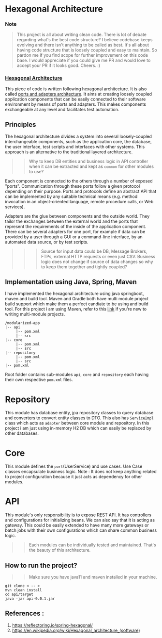
# Hexagonal Architecture

### Note
> This project is all about writing clean code. There is lot of debate regarding what's the best code structure? I believe codebase keeps evolving and there isn't anything to be called as best. It's all about having code structure that is loosely coupled and easy to maintain. So pardon me if you find scope for further improvement on this code base. I would appreciate if you could give me PR and would love to accept your PR if it looks good. Cheers. :)

###  [Hexagonal Architecture](https://en.wikipedia.org/wiki/Hexagonal_architecture_(software))
This piece of code is written following hexagonal architecture. It is also called [ports and adapters architecture](https://en.wikipedia.org/wiki/Hexagonal_architecture_(software)). It aims at creating loosely coupled application components that can be easily connected to their software environment by means of ports and adapters. This makes components exchangeable at any level and facilitates test automation.

## Principles
The hexagonal architecture divides a system into several loosely-coupled interchangeable components, such as the application core, the database, the user interface, test scripts and interfaces with other systems. This approach is an alternative to the traditional layered architecture.

>> Why to keep DB entities and business logic in API controller when it can be extracted and kept as `common` for other modules to use?

Each component is connected to the others through a number of exposed "ports". Communication through these ports follow a given protocol depending on their purpose. Ports and protocols define an abstract API that can be implemented by any suitable technical means (e.g. method invocation in an object-oriented language, remote procedure calls, or Web services).

Adapters are the glue between components and the outside world. They tailor the exchanges between the external world and the ports that represent the requirements of the inside of the application component. There can be several adapters for one port, for example if data can be provided by a user through a GUI or a command-line interface, by an automated data source, or by test scripts.

>>> Source for input data could be DB, Message Brokers, FTPs, external HTTP requests or even just CSV. Business logic does not change if source of data changes so why to keep them together and tightly coupled?

## Implementation using Java, Spring, Maven
I have implemented the hexagonal architecture using java springboot, maven and build tool. Maven and Gradle both have multi module project build support which make them a perfect candiate to be using and build tool. For this project i am using Maven, refer to this [link](https://spring.io/guides/gs/multi-module/) if you're new to writing multi-module projects.
```
/modularized-app
|-- api
     |-- pom.xml
     |-- src
|-- core
     |-- pom.xml
     |-- src
|-- repository
     |-- pom.xml
     |-- src
|-- pom.xml
```
Root folder contains sub-modules `api`, `core` and `repository` each having their own respective `pom.xml` files.

# Repository 
This module has database entity, jpa repository classes to query database and converters to convert entity classes to DTO. This also has `ServiceImpl` class which acts as `adapter` between core module and repository. 
In this project i am just using in-memory H2 DB which can easily be replaced by other databases.

# Core
This module defines the `port`(UserService) and use cases. Use Case classes encapsulate business logic. 
Note : It does not keep anything related to project configuration because it just acts as dependency for other modules.

# API 
This module's only responsibility is to expose REST API. It has controllers and configurations for initializing beans. We can also say that it is acting as gateway.
This could be easily extended to have many more gateways or batch jobs with their own configurations which can share common business logic.

>> Each modules can be individually tested and maintained. That's the beauty of this architecture.

## How to run the project?
>>Make sure you have java11 and maven installed in your machine.
```
git clone < -- >
mvn clean install
cd api/target
java -jar api-0.0.1.jar
```

## References :
1. https://reflectoring.io/spring-hexagonal/
2. https://en.wikipedia.org/wiki/Hexagonal_architecture_(software)